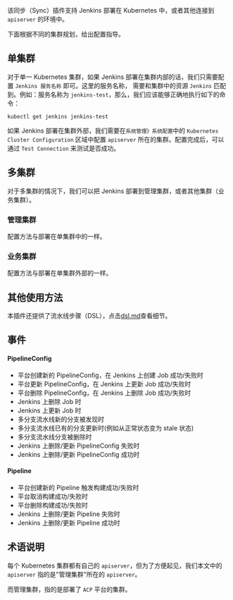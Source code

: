 该同步（Sync）插件支持 Jenkins 部署在 Kubernetes 中，或者其他连接到 `apiserver` 的环境中。

下面根据不同的集群规划，给出配置指导。

## 单集群
对于单一 Kubernetes 集群，如果 Jenkins 部署在集群内部的话，我们只需要配置 `Jenkins 服务名称` 即可。这里的服务名称，
需要和集群中的资源 `Jenkins` 匹配到。例如：服务名称为 `jenkins-test`，那么，我们应该能够正确地执行如下的命令：

`kubectl get jenkins jenkins-test`

如果 Jenkins 部署在集群外部，我们需要在`系统管理》系统配置`中的 `Kubernetes Cluster Configuration` 区域中配置 
`apiserver` 所在的集群。配置完成后，可以通过 `Test Connection` 来测试是否成功。

## 多集群
对于多集群的情况下，我们可以把 Jenkins 部署到管理集群，或者其他集群（业务集群）。

### 管理集群
配置方法与部署在单集群中的一样。

### 业务集群
配置方法与部署在单集群外部的一样。

## 其他使用方法
本插件还提供了流水线步骤（DSL），点击[dsl.md](dsl.md)查看细节。

## 事件
#### PipelineConfig
- 平台创建新的 PipelineConfig，在 Jenkins 上创建 Job 成功/失败时
- 平台更新 PipelineConfig，在 Jenkins 上更新 Job 成功/失败时
- 平台删除 PipelineConfig，在 Jenkins 上删除 Job 成功/失败时
- Jenkins 上删除 Job 时
- Jenkins 上更新 Job 时
- 多分支流水线新的分支被发现时 
- 多分支流水线已有的分支更新时(例如从正常状态变为 stale 状态) 
- 多分支流水线分支被删除时
- Jenkins 上删除/更新 PipelineConfig 失败时
- Jenkins 上删除/更新 PipelineConfig 成功时
#### Pipeline
- 平台创建新的 Pipeline 触发构建成功/失败时
- 平台取消构建成功/失败时
- 平台删除构建成功/失败时
- Jenkins 上删除/更新 Pipeline 失败时
- Jenkins 上删除/更新 Pipeline 成功时

## 术语说明

每个 Kubernetes 集群都有自己的 `apiserver`，但为了方便起见，我们本文中的 `apiserver` 指的是"管理集群"所在的 `apiserver`。

而管理集群，指的是部署了 `ACP` 平台的集群。
